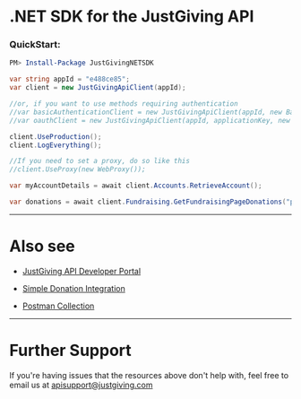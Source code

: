 # .NET SDK for the JustGiving API

### QuickStart:

```powershell
PM> Install-Package JustGivingNETSDK
```

```csharp
var string appId = "e488ce85";
var client = new JustGivingApiClient(appId);

//or, if you want to use methods requiring authentication
//var basicAuthenticationClient = new JustGivingApiClient(appId, new BasicCredential(email, password));
//var oauthClient = new JustGivingApiClient(appId, applicationKey, new OAuthAccessToken(accessToken));

client.UseProduction();
client.LogEverything();

//If you need to set a proxy, do so like this
//client.UseProxy(new WebProxy()); 

var myAccountDetails = await client.Accounts.RetrieveAccount();

var donations = await client.Fundraising.GetFundraisingPageDonations("pageShortName",1,20);
```
---------------

# Also see
* [JustGiving API Developer Portal](http://developer.justgiving.com)

* [Simple Donation Integration](https://justgivingdeveloper.zendesk.com/hc/en-us/sections/201202061-Simple-Donation-Integration-SDI-)
* [Postman Collection](https://github.com/JustGiving/JustGiving.Api.Tools.Postman)

---------------
# Further Support

If you're having issues that the resources above don't help with, feel free to email us at apisupport@justgiving.com
